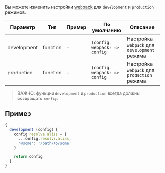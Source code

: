 Вы можете изменить настройки [webpack](https://webpack.js.org/concepts/) для `development` и `production` режимов.

| Параметр    | Тип      | Пример | По умолчанию                   | Описание                                    |
|-------------|----------|--------|-------------------------------|----------------------------------------------|
| development | function | -      | `(config, webpack) => config` | Настройка `webpack` для `development` режима |
| production  | function | -      | `(config, webpack) => config` | Настройка `webpack` для `production` режима  |

> ВАЖНО: функции `development` и `production` всегда должны возвращать `config`.

## Пример

``` javascript
{
  development (config) {
    config.resolve.alias = {
      ...config.resolve.alias,
      '@some': '/path/to/some'
    }

    return config
  }
}
```
